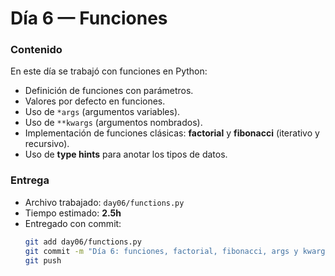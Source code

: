 # Día 6 — Funciones

### Contenido
En este día se trabajó con funciones en Python:

- Definición de funciones con parámetros.  
- Valores por defecto en funciones.  
- Uso de `*args` (argumentos variables).  
- Uso de `**kwargs` (argumentos nombrados).  
- Implementación de funciones clásicas: **factorial** y **fibonacci** (iterativo y recursivo).  
- Uso de **type hints** para anotar los tipos de datos.  

### Entrega
- Archivo trabajado: `day06/functions.py`  
- Tiempo estimado: **2.5h**  
- Entregado con commit:  
  ```bash
  git add day06/functions.py
  git commit -m "Día 6: funciones, factorial, fibonacci, args y kwargs"
  git push
